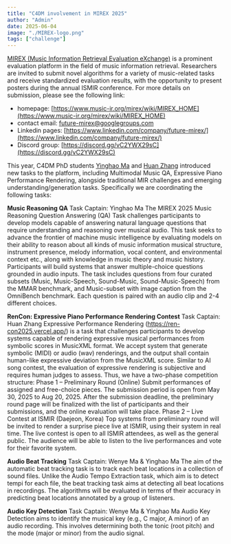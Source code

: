 ```yaml
---
title: "C4DM involvement in MIREX 2025"
author: "Admin"
date: 2025-06-04
image: "./MIREX-logo.png"
tags: ["challenge"]
---
```


<p></p>


[MIREX (Music Information Retrieval Evaluation eXchange)](https://www.music-ir.org/mirex/wiki/MIREX_HOME) is a prominent evaluation platform in the field of music information retrieval. Researchers are invited to submit novel algorithms for a variety of music-related tasks and receive standardized evaluation results, with the opportunity to present posters during the annual ISMIR conference. For more details on submission, please see the following link:

* homepage: [https://www.music-ir.org/mirex/wiki/MIREX_HOME](https://www.music-ir.org/mirex/wiki/MIREX_HOME)
* contact email: [future-mirex@googlegroups.com](mailto:future-mirex@googlegroups.com)
* Linkedin pages: [https://www.linkedin.com/company/future-mirex/](https://www.linkedin.com/company/future-mirex/)
* Discord group: [https://discord.gg/vC2YWX29sC](https://discord.gg/vC2YWX29sC)

This year, C4DM PhD students [Yinghao Ma](https://nicolaus625.github.io/) and [Huan Zhang](https://www.huanz.space/) introduced new tasks to the platform, including Multimodal Music QA, Expressive Piano Performance Rendering, alongside traditional MIR challenges and emerging understanding/generation tasks. Specifically we are coordinating the following tasks:

<b>Music Reasoning QA</b>
Task Captain: Yinghao Ma
The MIREX 2025 Music Reasoning Question Answering (QA) Task challenges participants to develop models capable of answering natural language questions that require understanding and reasoning over musical audio. This task seeks to advance the frontier of machine music intelligence by evaluating models on their ability to reason about all kinds of music information musical structure, instrument presence, melody information, vocal content, and environmental context etc., along with knowledge in music theory and music history.
Participants will build systems that answer multiple-choice questions grounded in audio inputs. The task includes questions from four curated subsets (Music, Music-Speech, Sound-Music, Sound-Music-Speech) from the MMAR benchmark, and Music-subset with image caption from the OmniBench benchmark. Each question is paired with an audio clip and 2-4 different choices.


<b>RenCon: Expressive Piano Performance Rendering Contest</b>
Task Captain: Huan Zhang
Expressive Performance Rendering (https://ren-con2025.vercel.app/) is a task that challenges participants to develop systems capable of rendering expressive musical performances from symbolic scores in MusicXML format. We accept system that generate symbolic (MIDI) or audio (wav) renderings, and the output shall contain human-like expressive deviation from the MusicXML score.
Similar to AI song contest, the evaluation of expressive rendering is subjective and requires human judges to assess. Thus, we have a two-phase competition structure: Phase 1 – Preliminary Round (Online) Submit performances of assigned and free-choice pieces. The submission period is open from May 30, 2025 to Aug 20, 2025. After the submission deadline, the preliminary round page will be finalized with the list of participants and their submissions, and the online evaluation will take place. Phase 2 – Live Contest at ISMIR (Daejeon, Korea) Top systems from preliminary round will be invited to render a surprise piece live at ISMIR, using their system in real time. The live contest is open to all ISMIR attendees, as well as the general public. The audience will be able to listen to the live performances and vote for their favorite system.


<b>Audio Beat Tracking</b>
Task Captain: Wenye Ma & Yinghao Ma
The aim of the automatic beat tracking task is to track each beat locations in a collection of sound files. Unlike the Audio Tempo Extraction task, which aim is to detect tempi for each file, the beat tracking task aims at detecting all beat locations in recordings. The algorithms will be evaluated in terms of their accuracy in predicting beat locations annotated by a group of listeners.


<b>Audio Key Detection</b>
Task Captain: Wenye Ma & Yinghao Ma
Audio Key Detection aims to identify the musical key (e.g., C major, A minor) of an audio recording. This involves determining both the tonic (root pitch) and the mode (major or minor) from the audio signal.
